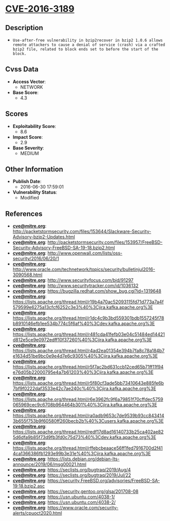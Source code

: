
# [CVE-2016-3189](https://cve.mitre.org/cgi-bin/cvename.cgi?name=CVE-2016-3189)

## Description

- `Use-after-free vulnerability in bzip2recover in bzip2 1.0.6 allows remote attackers to cause a denial of service (crash) via a crafted bzip2 file, related to block ends set to before the start of the block.`

## Cvss Data

- **Access Vector**:
  - NETWORK
- **Base Score**:
  - 4.3

## Scores

- **Exploitability Score**:
  - 8.6
- **Impact Score**:
  - 2.9
- **Base Severity**:
  - MEDIUM

## Other Information

- **Publish Date**:
  - 2016-06-30 17:59:01
- **Vulnerability Status**:
  - Modified

## References

- **cve@mitre.org**: http://packetstormsecurity.com/files/153644/Slackware-Security-Advisory-bzip2-Updates.html
- **cve@mitre.org**: http://packetstormsecurity.com/files/153957/FreeBSD-Security-Advisory-FreeBSD-SA-19-18.bzip2.html
- **cve@mitre.org**: http://www.openwall.com/lists/oss-security/2016/06/20/1
- **cve@mitre.org**: http://www.oracle.com/technetwork/topics/security/bulletinjul2016-3090568.html
- **cve@mitre.org**: http://www.securityfocus.com/bid/91297
- **cve@mitre.org**: http://www.securitytracker.com/id/1036132
- **cve@mitre.org**: https://bugzilla.redhat.com/show_bug.cgi?id=1319648
- **cve@mitre.org**: https://lists.apache.org/thread.html/r19b4a70ac52093115fd71d773a7a4f579599e6275a13cfcf6252c3e3%40%3Cjira.kafka.apache.org%3E
- **cve@mitre.org**: https://lists.apache.org/thread.html/r1dc4c9b3bd559301bdb1557245f78b8910146efb1ee534b774c5f6af%40%3Cdev.kafka.apache.org%3E
- **cve@mitre.org**: https://lists.apache.org/thread.html/r481cda41fefb03e04c51484ed14421d812e5ce9e0972edff10f37260%40%3Cjira.kafka.apache.org%3E
- **cve@mitre.org**: https://lists.apache.org/thread.html/r4ad2ea01354e394b7fa8c78a184b7e1634d51be9bc0e9e4d7e6c9305%40%3Cjira.kafka.apache.org%3E
- **cve@mitre.org**: https://lists.apache.org/thread.html/r5f7ac2bd631ccb12ced65b71ff11f94e76d05b22000795e4a7b61203%40%3Cjira.kafka.apache.org%3E
- **cve@mitre.org**: https://lists.apache.org/thread.html/r5f80cf3ade5bb73410643e885fe6b7bf9f0222daf3533e42c7ae240c%40%3Cjira.kafka.apache.org%3E
- **cve@mitre.org**: https://lists.apache.org/thread.html/r6e3962fc9f6a79851f70cffdec5759065969cec9c6708b964464b301%40%3Cjira.kafka.apache.org%3E
- **cve@mitre.org**: https://lists.apache.org/thread.html/ra0adb9653c7de9539b93cc8434143b655f753b9f60580ff260becb2b%40%3Cusers.kafka.apache.org%3E
- **cve@mitre.org**: https://lists.apache.org/thread.html/redf17d8ad16140733b25ca402ae825d6dfa9b85f73d9fb3fd0c75d73%40%3Cdev.kafka.apache.org%3E
- **cve@mitre.org**: https://lists.apache.org/thread.html/rffebcbeaace56ff1fed7916700d2f414ca1366386fb1293e99b3e31e%40%3Cjira.kafka.apache.org%3E
- **cve@mitre.org**: https://lists.debian.org/debian-lts-announce/2019/06/msg00021.html
- **cve@mitre.org**: https://seclists.org/bugtraq/2019/Aug/4
- **cve@mitre.org**: https://seclists.org/bugtraq/2019/Jul/22
- **cve@mitre.org**: https://security.FreeBSD.org/advisories/FreeBSD-SA-19:18.bzip2.asc
- **cve@mitre.org**: https://security.gentoo.org/glsa/201708-08
- **cve@mitre.org**: https://usn.ubuntu.com/4038-1/
- **cve@mitre.org**: https://usn.ubuntu.com/4038-2/
- **cve@mitre.org**: https://www.oracle.com/security-alerts/cpuoct2020.html
